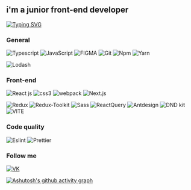 ## i'm a junior front-end developer

[![Typing SVG](https://readme-typing-svg.herokuapp.com?color=%2336BCF7&lines=Computer+science+student)](https://git.io/typing-svg)

### General
![Typescript](https://img.shields.io/badge/-Typescript-black?style=for-the-badge&logo=typescript&logoColor=FFFFFF)
![JavaScript](https://img.shields.io/badge/-JavaScript-black?style=for-the-badge&logo=javascript&logoColor=FFFFFF)
![FIGMA](https://img.shields.io/badge/-Figma-000000?style=for-the-badge&logo=figma&)
![Git](https://img.shields.io/badge/-Git-white?style=for-the-badge&logo=Git&logoColor=FFFFFF)
![Npm](https://img.shields.io/badge/-Npm-white?style=for-the-badge&logo=Npm&logoColor=FFFFFF)
![Yarn](https://img.shields.io/badge/-Yarn-white?style=for-the-badge&logo=Yarn&logoColor=FFFFFF)

![Lodash](https://img.shields.io/badge/-lodash-white?style=for-the-badge&logo=lodash&logoColor=FFFFFF)


### Front-end
![React js](https://img.shields.io/badge/-React-black?style=for-the-badge&logo=React&logoColor=#FFFFFF)
![css3](https://img.shields.io/badge/-css3-black?style=for-the-badge&logo=css3&logoColor=#FFFFFF)
![webpack](https://img.shields.io/badge/-Webpack-black?style=for-the-badge&logo=Webpack&logoColor=FFFFFF)
![Next.js](https://img.shields.io/badge/-Next.Js-black?style=for-the-badge&logo=Next.Js&logoColor=FFFFFF)

![Redux](https://img.shields.io/badge/-Redux-black?style=for-the-badge&logo=Redux&logoColor=FFFFFF)
![Redux-Toolkit](https://img.shields.io/badge/-ReduxToolkit-black?style=for-the-badge&logo=Redux&logoColor=FFFFFF)
![Sass](https://img.shields.io/badge/-Sass-black?style=for-the-badge&logo=Sass&logoColor=#FFFFFF)
![ReactQuery](https://img.shields.io/badge/-ReactQuery-black?style=for-the-badge&logo=ReactQuery&logoColor=#FFFFFF)
![Antdesign](https://img.shields.io/badge/-Antdesign-black?style=for-the-badge&logo=Antdesign&logoColor=#FFFFFF)
![DND kit](https://img.shields.io/badge/-Dndkit-black?style=for-the-badge&logo=dndkit&logoColor=#FFFFFF)
![VITE](https://img.shields.io/badge/-VITE-black?style=for-the-badge&logo=VITE&logoColor=#FFFFFF)



### Code quality
![Eslint](https://img.shields.io/badge/-Eslint-black?style=for-the-badge&logo=Eslint&logoColor=#FFFFFF)
![Prettier](https://img.shields.io/badge/-Prettier-black?style=for-the-badge&logo=Prettier&logoColor=FFFFFF)

### Follow me

[![VK](https://img.shields.io/badge/-VKONTAKTE-000000?style=for-the-badge&logo=VK&logoColor=FFFFFF)](https://vk.com/salutkishukekaterine)

[![Ashutosh's github activity graph](https://activity-graph.herokuapp.com/graph?username=devloliconic)](https://github.com/ashutosh00710/github-readme-activity-graph)
